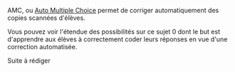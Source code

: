 AMC, ou [Auto Multiple Choice](https://www.auto-multiple-choice.net/exemples.fr) permet de corriger automatiquement des copies scannées d'élèves.

Vous pouvez voir l'étendue des possibilités sur ce sujet 0 dont le but est d'apprendre aux élèves à correctement coder leurs réponses en vue d'une correction automatisée.

Suite à rédiger